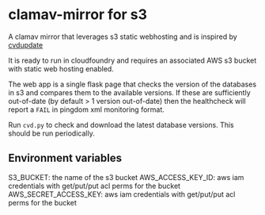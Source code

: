 # clamav-mirror for s3

A clamav mirror that leverages s3 static webhosting and is inspired by [cvdupdate](https://github.com/Cisco-Talos/cvdupdate/)

It is ready to run in cloudfoundry and requires an associated AWS s3 bucket with static web hosting enabled.

The web app is a single flask page that checks the version of the databases in s3 and compares them to the available versions.  If these are sufficiently out-of-date (by default > 1 version out-of-date) then the healthcheck will report a `FAIL` in pingdom xml monitoring format.

Run `cvd.py` to check and download the latest database versions. This should be run periodically.

## Environment variables

S3_BUCKET: the name of the s3 bucket
AWS_ACCESS_KEY_ID: aws iam credentials with get/put/put acl perms for the bucket
AWS_SECRET_ACCESS_KEY: aws iam credentials with get/put/put acl perms for the bucket
